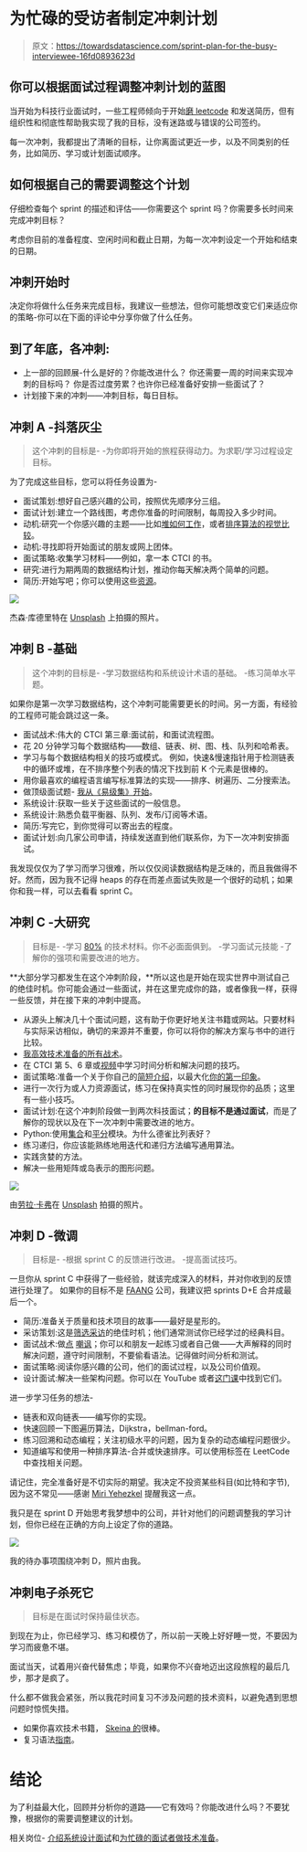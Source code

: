 # 为忙碌的受访者制定冲刺计划

> 原文：<https://towardsdatascience.com/sprint-plan-for-the-busy-interviewee-16fd0893623d>

## 你可以根据面试过程调整冲刺计划的蓝图

当开始为科技行业面试时，一些工程师倾向于开始[磨 leetcode](https://medium.com/r?url=https%3A%2F%2Ftowardsdatascience.com%2Ftechnical-preparation-for-the-busy-interviewee-9082830550e5) 和发送简历，但有组织性和彻底性帮助我实现了我的目标，没有迷路或与错误的公司签约。

每一次冲刺，我都提出了清晰的目标，让你离面试更近一步，以及不同类别的任务，比如简历、学习或计划面试顺序。

## 如何根据自己的需要调整这个计划

仔细检查每个 sprint 的描述和评估——你需要这个 sprint 吗？你需要多长时间来完成冲刺目标？

考虑你目前的准备程度、空闲时间和截止日期，为每一次冲刺设定一个开始和结束的日期。

## 冲刺开始时

决定你将做什么任务来完成目标，我建议一些想法，但你可能想改变它们来适应你的策略-你可以在下面的评论中分享你做了什么任务。

## 到了**年底，各**冲刺:

*   上一部的回顾展-什么是好的？你能改进什么？
    你还需要一周的时间来实现冲刺的目标吗？
    你是否过度劳累？也许你已经准备好安排一些面试了？
*   计划接下来的冲刺——冲刺目标，每日目标。

## 冲刺 A -抖落灰尘

> 这个冲刺的目标是-
> -为你即将开始的旅程获得动力。为求职/学习过程设定目标。

为了完成这些目标，您可以将任务设置为-

*   面试策划:想好自己感兴趣的公司，按照优先顺序分三组。
*   面试计划:建立一个路线图，考虑你准备的时间限制，每周投入多少时间。
*   动机:研究一个你感兴趣的主题——比如[堆如何工作](https://www.youtube.com/watch?v=t0Cq6tVNRBA)，或者[排序算法的视觉比较](https://www.youtube.com/watch?v=ZZuD6iUe3Pc)。
*   动机:寻找即将开始面试的朋友或网上团体。
*   面试策略:收集学习材料——例如，拿一本 CTCI 的书。
*   研究:进行为期两周的数据结构计划，推动你每天解决两个简单的问题。
*   简历:开始写吧；你可以使用这些[资源](https://www.ladybug.dev/episodes/resumes)。

![](img/92fdd2f7d61059f8fd060a34751577bf.png)

杰森·库德里特在 [Unsplash](https://unsplash.com/s/photos/graph?utm_source=unsplash&utm_medium=referral&utm_content=creditCopyText) 上拍摄的照片。

## 冲刺 B -基础

> 这个冲刺的目标是-
> -学习数据结构和系统设计术语的基础。
> -练习简单水平题。

如果你是第一次学习数据结构，这个冲刺可能需要更长的时间。另一方面，有经验的工程师可能会跳过这一条。

*   面试战术:伟大的 CTCI 第三章:面试前，和面试流程图。
*   花 20 分钟学习每个数据结构——数组、链表、树、图、栈、队列和哈希表。
*   学习与每个数据结构相关的技巧或模式。
    例如，快速&慢速指针用于检测链表中的循环或堆，在不排序整个列表的情况下找到前 K 个元素是很棒的。
*   用你最喜欢的编程语言编写标准算法的实现——排序、树遍历、二分搜索法。
*   做顶级面试题- [我从《易级集》开始](https://medium.com/p/9082830550e5)。
*   系统设计:获取一些关于这些面试的一般信息。
*   系统设计:熟悉负载平衡器、队列、发布/订阅等术语。
*   简历:写完它，到你觉得可以寄出去的程度。
*   面试计划:向几家公司申请，持续发送直到他们联系你，为下一次冲刺安排面试。

我发现仅仅为了学习而学习很难，所以仅仅阅读数据结构是乏味的，而且我做得不好。然而，因为我不记得 heaps 的存在而差点面试失败是一个很好的动机；如果你和我一样，可以去看看 sprint C。

## 冲刺 C -大研究

> 目标是-
> -学习 [80%](https://asana.com/resources/pareto-principle-80-20-rule) 的技术材料。你不必面面俱到。
> -学习面试元技能
> -了解你的强项和需要改进的地方。

**大部分学习都发生在这个冲刺阶段，**所以这也是开始在现实世界中测试自己的绝佳时机。你可能会通过一些面试，并在这里完成你的路，或者像我一样，获得一些反馈，并在接下来的冲刺中提高。

*   从源头上解决几十个面试问题，这有助于你更好地关注书籍或网站。只要材料与实际采访相似，确切的来源并不重要，你可以将你的解决方案与书中的进行比较。
*   [我高效技术准备的所有战术](/technical-preparation-for-the-busy-interviewee-9082830550e5)。
*   在 CTCI 第 5、6 章或[视频](https://www.youtube.com/watch?v=GBuHSRDGZBY)中学习时间分析和解决问题的技巧。
*   面试策略:准备一个关于你自己的[简短介绍](https://www.youtube.com/watch?v=Oy6S0iTZx54)，以最大化[你的第一印象](https://www.youtube.com/watch?v=5v-wyR5emRw)。
*   进行一次行为或人力资源面试，练习在保持真实性的同时展现你的品质；这里有一些小技巧。
*   面试计划:在这个冲刺阶段做一到两次科技面试；**的目标不是通过面试**，而是了解你的现状以及在下一次冲刺中需要改进的地方。
*   Python:使用[集合](https://docs.python.org/3/library/collections.html)和[平分](https://docs.python.org/3/library/bisect.html)模块。为什么德雀比列表好？
*   练习递归，你应该能熟练地用迭代和递归方法编写通用算法。
*   实践贪婪的方法。
*   解决一些用矩阵或岛表示的图形问题。

![](img/19fbbf5e6a4f7c4f02c8df9532b2def8.png)

由[劳拉·卡弗](https://unsplash.com/@kapfii?utm_source=unsplash&utm_medium=referral&utm_content=creditCopyText)在 [Unsplash](https://unsplash.com/s/photos/books?utm_source=unsplash&utm_medium=referral&utm_content=creditCopyText) 拍摄的照片。

## 冲刺 D -微调

> 目标是-
> -根据 sprint C 的反馈进行改进。
> -提高面试技巧。

一旦你从 sprint C 中获得了一些经验，就该完成深入的材料，并对你收到的反馈进行处理了。
如果你的目标不是 [FAANG](https://en.wikipedia.org/wiki/Big_Tech) 公司，我建议把 sprints D+E 合并成最后一个。

*   简历:准备关于质量和技术项目的故事——最好是星形的。
*   采访策划:这是[筛选采访](https://eddy.com/hr-encyclopedia/screening-interview/#:~:text=A%20screening%20interview%20is%20a,minimum%20education%20and%20experience%20requirements.)的绝佳时机；他们通常测试你已经学过的经典科目。
*   面试战术:做[点](https://www.youtube.com/watch?v=vHKzIPwWQkg) [嘲讽](https://www.youtube.com/watch?v=4tYoVx0QoN0)；你可以和朋友一起练习或者自己做——大声解释的同时解决问题，遵守时间限制，不要偷看语法。记得做时间分析和测试。
*   面试策略:阅读你感兴趣的公司，他们的面试过程，以及公司价值观。
*   设计面试:解决一些架构问题。你可以在 YouTube 或者[这门课](https://www.educative.io/courses/grokking-the-system-design-interview)中找到它们。

进一步学习任务的想法-

*   链表和双向链表——编写你的实现。
*   快速回顾一下图遍历算法，Dijkstra，bellman-ford。
*   练习回溯和动态编程；关注初级水平的问题，因为复杂的动态编程问题很少。
*   知道编写和使用一种排序算法-合并或快速排序。可以使用标签在 LeetCode 中查找相关问题。

请记住，完全准备好是不切实际的期望。我决定不投资某些科目(如比特和字节),因为这不常见——感谢 [Miri Yehezkel](https://medium.com/u/f42f02c247a3?source=post_page-----16fd0893623d--------------------------------) 提醒我这一点。

我只是在 sprint D 开始思考我梦想中的公司，并针对他们的问题调整我的学习计划，但你已经在正确的方向上设定了你的道路。

![](img/96c61b90f7bb718d6156c065dea1df9a.png)

我的待办事项围绕冲刺 D，照片由我。

## 冲刺电子杀死它

> 目标是在面试时保持最佳状态。

到现在为止，你已经学习、练习和模仿了，所以前一天晚上好好睡一觉，不要因为学习而疲惫不堪。

面试当天，试着用兴奋代替焦虑；毕竟，如果你不兴奋地迈出这段旅程的最后几步，那才是疯了。

什么都不做我会紧张，所以我花时间复习不涉及问题的技术资料，以避免遇到思想问题时惊慌失措。

*   如果你喜欢技术书籍， [Skeina 的](https://www.amazon.com/Algorithm-Design-Manual-Steven-Skiena/dp/1849967202)很棒。
*   复习语法[指南](https://google.github.io/styleguide/pyguide.html)。

# 结论

为了利益最大化，回顾并分析你的道路——它有效吗？你能改进什么吗？不要犹豫，根据你的需要调整建议的计划。

相关岗位- [介绍系统设计面试](https://medium.com/geekculture/introduction-to-system-design-interviews-at-faang-27b39a7b715f)和[为忙碌的面试者做技术准备](/technical-preparation-for-the-busy-interviewee-9082830550e5)。